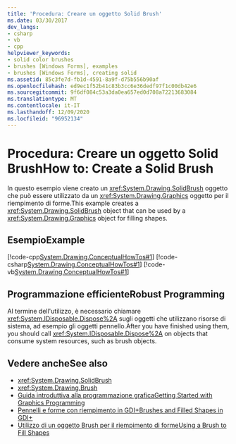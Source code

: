 ```yaml
---
title: 'Procedura: Creare un oggetto Solid Brush'
ms.date: 03/30/2017
dev_langs:
- csharp
- vb
- cpp
helpviewer_keywords:
- solid color brushes
- brushes [Windows Forms], examples
- brushes [Windows Forms], creating solid
ms.assetid: 85c3fe7d-fb1d-4591-8a9f-d75b556b90af
ms.openlocfilehash: ed9ec1f52b41c83b3cc6e36dedf97f1c00db42e6
ms.sourcegitcommit: 9f6df084c53a3da0ea657ed0d708a72213683084
ms.translationtype: MT
ms.contentlocale: it-IT
ms.lasthandoff: 12/09/2020
ms.locfileid: "96952134"
---
```

# <a name="how-to-create-a-solid-brush"></a><span data-ttu-id="cc529-102">Procedura: Creare un oggetto Solid Brush</span><span class="sxs-lookup"><span data-stu-id="cc529-102">How to: Create a Solid Brush</span></span>
<span data-ttu-id="cc529-103">In questo esempio viene creato un <xref:System.Drawing.SolidBrush> oggetto che può essere utilizzato da un <xref:System.Drawing.Graphics> oggetto per il riempimento di forme.</span><span class="sxs-lookup"><span data-stu-id="cc529-103">This example creates a <xref:System.Drawing.SolidBrush> object that can be used by a <xref:System.Drawing.Graphics> object for filling shapes.</span></span>  
  
## <a name="example"></a><span data-ttu-id="cc529-104">Esempio</span><span class="sxs-lookup"><span data-stu-id="cc529-104">Example</span></span>  
 [!code-cpp[System.Drawing.ConceptualHowTos#1](~/samples/snippets/cpp/VS_Snippets_Winforms/System.Drawing.ConceptualHowTos/cpp/form1.cpp#1)]
 [!code-csharp[System.Drawing.ConceptualHowTos#1](~/samples/snippets/csharp/VS_Snippets_Winforms/System.Drawing.ConceptualHowTos/CS/form1.cs#1)]
 [!code-vb[System.Drawing.ConceptualHowTos#1](~/samples/snippets/visualbasic/VS_Snippets_Winforms/System.Drawing.ConceptualHowTos/VB/form1.vb#1)]  
  
## <a name="robust-programming"></a><span data-ttu-id="cc529-105">Programmazione efficiente</span><span class="sxs-lookup"><span data-stu-id="cc529-105">Robust Programming</span></span>  
 <span data-ttu-id="cc529-106">Al termine dell'utilizzo, è necessario chiamare <xref:System.IDisposable.Dispose%2A> sugli oggetti che utilizzano risorse di sistema, ad esempio gli oggetti pennello.</span><span class="sxs-lookup"><span data-stu-id="cc529-106">After you have finished using them, you should call <xref:System.IDisposable.Dispose%2A> on objects that consume system resources, such as brush objects.</span></span>  
  
## <a name="see-also"></a><span data-ttu-id="cc529-107">Vedere anche</span><span class="sxs-lookup"><span data-stu-id="cc529-107">See also</span></span>

- <xref:System.Drawing.SolidBrush>
- <xref:System.Drawing.Brush>
- [<span data-ttu-id="cc529-108">Guida introduttiva alla programmazione grafica</span><span class="sxs-lookup"><span data-stu-id="cc529-108">Getting Started with Graphics Programming</span></span>](getting-started-with-graphics-programming.md)
- [<span data-ttu-id="cc529-109">Pennelli e forme con riempimento in GDI+</span><span class="sxs-lookup"><span data-stu-id="cc529-109">Brushes and Filled Shapes in GDI+</span></span>](brushes-and-filled-shapes-in-gdi.md)
- [<span data-ttu-id="cc529-110">Utilizzo di un oggetto Brush per il riempimento di forme</span><span class="sxs-lookup"><span data-stu-id="cc529-110">Using a Brush to Fill Shapes</span></span>](using-a-brush-to-fill-shapes.md)

